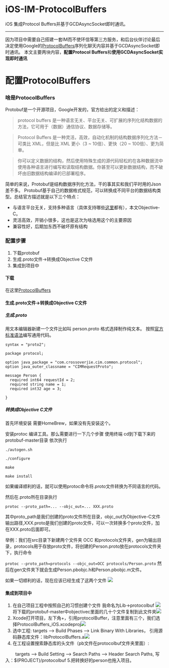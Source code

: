 # iOS-IM-ProtocolBuffers
iOS 集成Protocol Buffers并基于GCDAsyncSocket即时通讯。

-------
因为项目中需要自己搭建一套IM而不使环信等第三方服务，和后台伙伴讨论最后决定使用Google的[ProtocolBuffers](https://github.com/protocolbuffers/protobuf)序列化聊天内容并基于GCDAsyncSocket即时通讯。
本文主要两块内容，**配置Protocol Buffers**和**使用GCDAsyncSocket实现即时通讯**
# 配置ProtocolBuffers
### 啥是ProtocolBuffers
Protobuf是一个开源项目，Google开发的，官方给出的定义和描述：
>protocol buffers 是一种语言无关、平台无关、可扩展的序列化结构数据的方法，它可用于（数据）通信协议、数据存储等。

>Protocol Buffers 是一种灵活，高效，自动化机制的结构数据序列化方法－可类比 XML，但是比 XML 更小（3 ~ 10倍）、更快（20 ~ 100倍）、更为简单。

>你可以定义数据的结构，然后使用特殊生成的源代码轻松的在各种数据流中使用各种语言进行编写和读取结构数据。你甚至可以更新数据结构，而不破坏由旧数据结构编译的已部署程序。

简单的来说，Protobuf是结构数据序列化方法，干的事其实和我们平时用的Json差不多。
Protobuf基于自己的数据格式规范，可以转换成不同平台的数据结构类型。总结官方描述就是以下三个特点：
* 与语言平台无关，支持多种语言（具体支持哪些[这里](https://github.com/protocolbuffers/protobuf)都有），本文Objective-C。
* 灵活高效，开销小很多，这也是这次为啥选用这个的主要原因
* 兼容性好，后期加东西不破坏原有结构

### 配置步骤
1. 下载protobuf
2. 生成.proto文件->转换成Objective C文件
3. 集成到项目中

#### 下载
在这里[ProtocolBuffers](https://github.com/protocolbuffers/protobuf)
#### 生成.proto文件->转换成Objective C文件
##### 生成.proto
用文本编辑器新建一个文件比如叫 person.proto
格式选择制作纯文本。
按照[官方标准语法](https://developers.google.com/protocol-buffers/)编写通用代码。

```
syntax = "proto2";

package protocol;

option java_package = "com.crossoverjie.cim.common.protocol";
option java_outer_classname = "CIMRequestProto";

message Person {
  required int64 requestId = 2;
  required string name = 1;
  required int32 age = 3;

}
```
##### 转换成Objective C文件

首先环境安装
需要HomeBrew，如果没有先安装这个。

安装protoc 编译工具。那么需要进行一下几个步骤
使用终端 cd到下载下来的protobuf-master目录
依次执行

`./autogen.sh`

`./configure`

`make`

`make install`

如果编译顺利的话，就可以使用protoc命令将.proto文件转换为不同语言的代码。

然后在.proto所在目录执行

`protoc --proto_path=... --objc_out=... XXX.proto`

其中proto_path是我们创建的proto文件所在目录，objc_out为Objective-C文件输出路径,XXX.proto是我们创建的proto文件，可以一次转换多个proto文件，加在XXX.proto后面即可。

举例：我们在src目录下新建两个文件夹 OCC 和protocols文件夹，gen为输出目录，protocols用于存放proto文件，将创建的Person.proto放在protocols文件夹下，执行命令

`protoc --proto_path=protocols --objc_out=OCC protocols/Person.proto`
然后在gen文件夹下就会生成Person.pbobjc.h和Person.pbobjc.m文件。

如果一切顺利的话，现在应该已经生成了这两个文件
![](https://raw.githubusercontent.com/Bastionhh/iOS-IM-ProtocolBuffers/master/Image/image2.png)

#### 集成到项目中
1. 在自己项目工程中按照自己的习惯创建个文件
我命名为Lib->protocolbuf
![](https://raw.githubusercontent.com/Bastionhh/iOS-IM-ProtocolBuffers/master/Image/image8.png)
将下载的protobuf-master中objectivec里面的几十个文件复制到此文件夹![](https://raw.githubusercontent.com/Bastionhh/iOS-IM-ProtocolBuffers/master/Image/image3.png)
2. Xcode打开项目，左下角+，引用protocolBuffer，注意里面有三个，我们选择ProtocolBuffers_iOS.xcodeproj![](https://raw.githubusercontent.com/Bastionhh/iOS-IM-ProtocolBuffers/master/Image/image7.png)
3. 选中工程: targets —>  Build Phases  —>  Link Binary With Libraries， 引用源码静态库文件：libProtocolBuffers.a![](https://raw.githubusercontent.com/Bastionhh/iOS-IM-ProtocolBuffers/master/Image/image6.png)
4. 在工程设置搜索静态库的头文件（pb文件在protocolbuf文件夹里面）:

　　 targets —>  Build Setting  —>  Search Paths  —> Header Search Paths, 写入：$(PROJECT)/protocolbuf 
5.把转换好的person也拖入项目。






